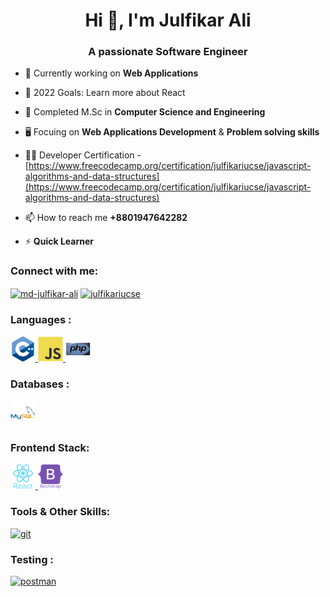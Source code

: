 <h1 align="center">Hi 👋, I'm Julfikar Ali</h1>
<h3 align="center">A passionate Software Engineer</h3>

- 🔭 Currently working on **Web Applications**
- 🥅 2022 Goals: Learn more about React
- 🥇 Completed M.Sc in **Computer Science and Engineering**

- 🖥 Focuing on  **Web Applications Development** & **Problem solving skills**

- 👨‍💻 Developer Certification - [https://www.freecodecamp.org/certification/julfikariucse/javascript-algorithms-and-data-structures](https://www.freecodecamp.org/certification/julfikariucse/javascript-algorithms-and-data-structures)

- 📫 How to reach me **+8801947642282**

- ⚡ **Quick Learner**

<h3 align="left">Connect with me:</h3>
<p align="left">
    <a href="https://www.linkedin.com/in/md-julfikar-ali/" target="blank"><img align="center" src="https://raw.githubusercontent.com/rahuldkjain/github-profile-readme-generator/master/src/images/icons/Social/linked-in-alt.svg" alt="md-julfikar-ali" height="30" width="40"/></a>
    <a href="https://www.facebook.com/julfikar.ali.52206/" target="blank"><img align="center" src="https://raw.githubusercontent.com/rahuldkjain/github-profile-readme-generator/master/src/images/icons/Social/facebook.svg" alt="julfikariucse" height="30" width="40"/></a>

</p>
<h3 align="left">Languages :</h3>
<p align="left">
    <a href="https://www.w3schools.com/cpp/" target="_blank" rel="noreferrer"> <img src="https://raw.githubusercontent.com/devicons/devicon/master/icons/cplusplus/cplusplus-original.svg" alt="cplusplus" width="40" height="40"/> </a> 
    <a href="https://developer.mozilla.org/en-US/docs/Web/JavaScript" target="_blank" rel="noreferrer"> <img src="https://raw.githubusercontent.com/devicons/devicon/master/icons/javascript/javascript-original.svg" alt="javascript" width="40" height="40"/> </a>
    <a href="https://www.php.org/" target="_blank" rel="noreferrer"> <img src="https://raw.githubusercontent.com/devicons/devicon/master/icons/php/php-original.svg" alt="php" width="40" height="40"/> </a>
</p>


<h3 align="left">Databases :</h3>
<p align="left">
    <a href="https://www.mysql.com/" target="_blank" rel="noreferrer"> <img src="https://raw.githubusercontent.com/devicons/devicon/master/icons/mysql/mysql-original-wordmark.svg" alt="postgresql" width="40" height="40"/> </a>
</p>

<h3 align="left">Frontend Stack:</h3>
<p align="left">
    <a href="https://reactjs.org/" target="_blank" rel="noreferrer"> <img src="https://raw.githubusercontent.com/devicons/devicon/master/icons/react/react-original-wordmark.svg" alt="react" width="40" height="40"/> </a>
    <a href="https://getbootstrap.com" target="_blank" rel="noreferrer"><img src="https://raw.githubusercontent.com/devicons/devicon/master/icons/bootstrap/bootstrap-plain-wordmark.svg" alt="bootstrap" width="40" height="40"/> </a>
</p>

<h3 align="left">Tools & Other Skills:</h3>
<p align="left">
      <a href="https://git-scm.com/" target="_blank" rel="noreferrer"> <img src="https://www.vectorlogo.zone/logos/git-scm/git-scm-icon.svg" alt="git" width="40" height="40"/> </a>
</p>


<h3 align="left">Testing :</h3>
<p align="left">
    <a href="https://postman.com" target="_blank" rel="noreferrer"> <img src="https://www.vectorlogo.zone/logos/getpostman/getpostman-icon.svg" alt="postman" width="40" height="40"/> </a>
</p>


<!---
julfikariu/julfikariu is a ✨ special ✨ repository because its `README.md` (this file) appears on your GitHub profile.
You can click the Preview link to take a look at your changes.
--->

